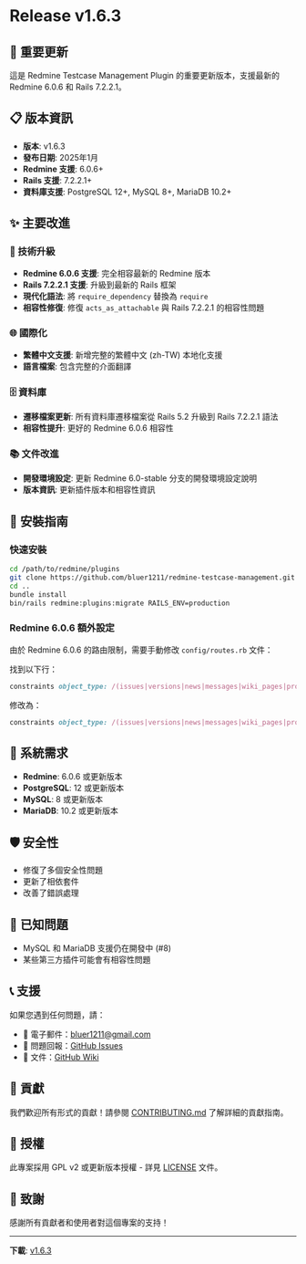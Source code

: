 # Release v1.6.3

## 🎉 重要更新

這是 Redmine Testcase Management Plugin 的重要更新版本，支援最新的 Redmine 6.0.6 和 Rails 7.2.2.1。

## 📋 版本資訊

- **版本**: v1.6.3
- **發布日期**: 2025年1月
- **Redmine 支援**: 6.0.6+
- **Rails 支援**: 7.2.2.1+
- **資料庫支援**: PostgreSQL 12+, MySQL 8+, MariaDB 10.2+

## ✨ 主要改進

### 🔧 技術升級
- **Redmine 6.0.6 支援**: 完全相容最新的 Redmine 版本
- **Rails 7.2.2.1 支援**: 升級到最新的 Rails 框架
- **現代化語法**: 將 `require_dependency` 替換為 `require`
- **相容性修復**: 修復 `acts_as_attachable` 與 Rails 7.2.2.1 的相容性問題

### 🌐 國際化
- **繁體中文支援**: 新增完整的繁體中文 (zh-TW) 本地化支援
- **語言檔案**: 包含完整的介面翻譯

### 🗄️ 資料庫
- **遷移檔案更新**: 所有資料庫遷移檔案從 Rails 5.2 升級到 Rails 7.2.2.1 語法
- **相容性提升**: 更好的 Redmine 6.0.6 相容性

### 📚 文件改進
- **開發環境設定**: 更新 Redmine 6.0-stable 分支的開發環境設定說明
- **版本資訊**: 更新插件版本和相容性資訊

## 🚀 安裝指南

### 快速安裝

```bash
cd /path/to/redmine/plugins
git clone https://github.com/bluer1211/redmine-testcase-management.git testcase_management
cd ..
bundle install
bin/rails redmine:plugins:migrate RAILS_ENV=production
```

### Redmine 6.0.6 額外設定

由於 Redmine 6.0.6 的路由限制，需要手動修改 `config/routes.rb` 文件：

找到以下行：
```ruby
constraints object_type: /(issues|versions|news|messages|wiki_pages|projects|documents|journals)/ do
```

修改為：
```ruby
constraints object_type: /(issues|versions|news|messages|wiki_pages|projects|documents|journals|test_cases|test_case_executions)/ do
```

## 🔧 系統需求

- **Redmine**: 6.0.6 或更新版本
- **PostgreSQL**: 12 或更新版本
- **MySQL**: 8 或更新版本
- **MariaDB**: 10.2 或更新版本

## 🛡️ 安全性

- 修復了多個安全性問題
- 更新了相依套件
- 改善了錯誤處理

## 🐛 已知問題

- MySQL 和 MariaDB 支援仍在開發中 (#8)
- 某些第三方插件可能會有相容性問題

## 📞 支援

如果您遇到任何問題，請：

- 📧 電子郵件：[bluer1211@gmail.com](mailto:bluer1211@gmail.com)
- 🐛 問題回報：[GitHub Issues](https://github.com/bluer1211/redmine-testcase-management/issues)
- 📖 文件：[GitHub Wiki](https://github.com/bluer1211/redmine-testcase-management/wiki)

## 🤝 貢獻

我們歡迎所有形式的貢獻！請參閱 [CONTRIBUTING.md](CONTRIBUTING.md) 了解詳細的貢獻指南。

## 📄 授權

此專案採用 GPL v2 或更新版本授權 - 詳見 [LICENSE](LICENSE) 文件。

## 👥 致謝

感謝所有貢獻者和使用者對這個專案的支持！

---

**下載**: [v1.6.3](https://github.com/bluer1211/redmine-testcase-management/releases/tag/v1.6.3)
